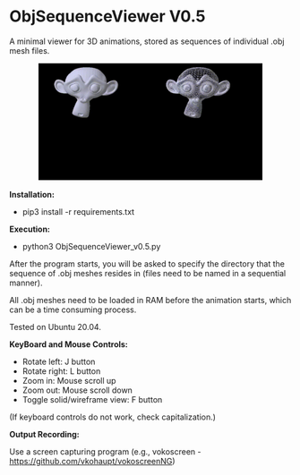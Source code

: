 # ObjSequenceViewer V0.5
A minimal viewer for 3D animations, stored as sequences of individual .obj mesh files.

<p align="center">
<img src="sample_videos/solid.gif" width="200"><img src="sample_videos/wireframe.gif" width="200">
</p>

<b> Installation: </b>

 - pip3 install -r requirements.txt

<b> Execution: </b>

 - python3 ObjSequenceViewer_v0.5.py

After the program starts, you will be asked to specify the directory that the sequence of .obj meshes resides in (files need to be named in a sequential manner).

All .obj meshes need to be loaded in RAM before the animation starts, which can be a time consuming process.

Tested on Ubuntu 20.04.

<b> KeyBoard and Mouse Controls: </b>

- Rotate left: J button
- Rotate right: L button
- Zoom in: Mouse scroll up
- Zoom out: Mouse scroll down
- Toggle solid/wireframe view: F button

(If keyboard controls do not work, check capitalization.)

<b>Output Recording: </b>

Use a screen capturing program (e.g., vokoscreen - https://github.com/vkohaupt/vokoscreenNG)
